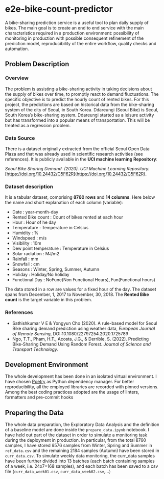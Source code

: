 # e2e-bike-count-predictor

A bike-sharing prediction service is a useful tool to plan daily supply of bikes. The main goal is to create an end to end service with the main characteristics required in a production environment: possibility of monitoring in production with possible consequent refinement of the prediction model, reproducibility of the entire workflow, quality checks and automation.

## Problem Description

### Overview

The problem is assisting a bike-sharing activity in taking decisions about the supply of bikes over time, to promptly react to demand fluctuations. The specific objective is to predict the hourly count of rented bikes. For this project, the predictions are based on historical data from the bike-sharing system of the city of Seoul, in South Korea. Ddareungi (Seoul Bike) is Seoul, South Korea’s bike-sharing system. Ddareungi started as a leisure activity but has transformed into a popular means of transportation. This will be treated as a regression problem.

### Data Source

There is a dataset originally extracted from the official Seoul Open Data Plaza and that was already used in scientific research activities (see references). It is publicly available in the <strong>UCI machine learning Repository</strong>:

*Seoul Bike Sharing Demand. (2020). UCI Machine Learning Repository.* [https://doi.org/10.24432/C5F62R](https://doi.org/10.24432/C5F62R).

### Dataset description

It is a tabular dataset, comprising **8760 rows** and <strong>14 columns</strong>. Here below the name and short explanation of each column (variable):

* Date : year-month-day
* Rented Bike count : Count of bikes rented at each hour
* Hour : Hour of he day
* Temperature : Temperature in Celsius
* Humidity : %
* Windspeed : m/s
* Visibility : 10m
* Dew point temperature : Temperature in Celsius
* Solar radiation : MJ/m2
* Rainfall : mm
* Snowfall : cm
* Seasons : Winter, Spring, Summer, Autumn
* Holiday : Holiday/No holiday
* Functional Day : NoFunc(Non Functional Hours), Fun(Functional hours)

The data stored in a row are values for a fixed hour of the day. The dataset spans from December, 1, 2017 to November, 30, 2018. The **Rented Bike count** is the target variable in this problem.

### References

* Sathishkumar V E & Yongyun Cho (2020). A rule-based model for Seoul Bike sharing demand prediction using weather data, <em>European Journal of Remote Sensing</em>, DOI:10.1080/22797254.2020.1725789
* Ngo, T.T., Pham, H.T., Acosta, J.G., & Derrible, S. (2022). Predicting Bike-Sharing Demand Using Random Forest. <em>Journal of Science and Transport Technology</em>.

### 

## Development Environment

The whole development has been done in an isolated virtual environment. I have chosen [Poetry](https://python-poetry.org/) as Python dependency manager. For better reproducibility, all the employed libraries are recorded with pinned versions. Among the best coding practices adopted are the usage of linters, formatters and pre-commit hooks

## Preparing the Data

The whole data preparation, the Exploratory Data Analysis and the definition of a baseline model are done inside the `prepare_data.ipynb` notebook. I have held out part of the dataset in order to simulate a monitoring task during the deployment in production. In particular, from the total 8760 samples, I have stored 6576 samples from Winter, Spring and Summer in `ref_data.csv` and the remaining 2184 samples (Autumn) have been stored in `curr_data.csv`.
To simulate weekly data monitoring, the curr\_data samples have been further divided into 13 batches (each batch containing samples of a week, i.e. 24x7=168 samples), and each batch has been saved to a csv file (`curr_data_week01.csv`, `curr_data_week02.csv`,...)